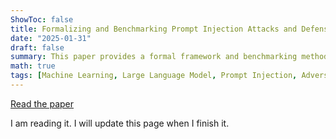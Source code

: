 ```yaml
---
ShowToc: false
title: Formalizing and Benchmarking Prompt Injection Attacks and Defenses
date: "2025-01-31"
draft: false
summary: This paper provides a formal framework and benchmarking methodology for prompt injection attacks and their countermeasures in large language models.
math: true
tags: [Machine Learning, Large Language Model, Prompt Injection, Adversarial Attacks, Defenses]
---
```


[Read the paper](https://www.usenix.org/conference/usenixsecurity24/presentation/liu-yupei)

I am reading it. I will update this page when I finish it.